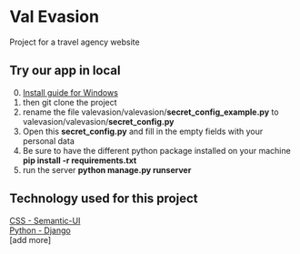 # Val Evasion
Project for a travel agency website

## Try our app in local

0. [Install guide for Windows](https://docs.djangoproject.com/fr/2.0/howto/windows/)
1. then git clone the project
2. rename the file valevasion/valevasion/**secret_config_example.py** to valevasion/valevasion/**secret_config.py**
3. Open this **secret_config.py** and fill in the empty fields with your personal data
4. Be sure to have the different python package installed on your machine **pip install -r requirements.txt**
5. run the server **python manage.py runserver**

## Technology used for this project
[CSS - Semantic-UI](https://semantic-ui.com) <br>
[Python - Django](https://www.djangoproject.com) <br>
[add more]


